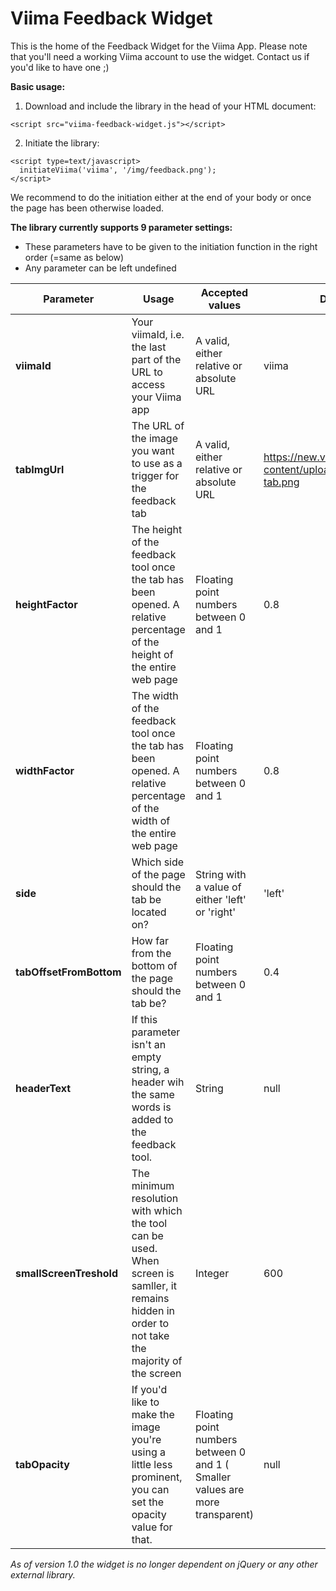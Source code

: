 Viima Feedback Widget
===============

This is the home of the Feedback Widget for the Viima App. Please note that you'll need a working Viima account to use the widget. Contact us if you'd like to have one ;)


**Basic usage:**

1) Download and include the library in the head of your HTML document:

```<script src="viima-feedback-widget.js"></script>```

2) Initiate the library:
```
<script type=text/javascript>
  initiateViima('viima', '/img/feedback.png');
</script>
```
We recommend to do the initiation either at the end of your body or once the page has been otherwise loaded.

**The library currently supports 9 parameter settings:**

- These parameters have to be given to the initiation function in the right order (=same as below)
- Any parameter can be left undefined

|Parameter | Usage     | Accepted values | Default value |
|----------|-----------|---------------|-----------------|
|**viimaId** | Your viimaId, i.e. the last part of the URL to access your Viima app | A valid, either relative or absolute URL | viima |
|**tabImgUrl** | The URL of the image you want to use as a trigger for the feedback tab | A valid, either relative or absolute URL | https://new.viima.com/wp-content/uploads/2014/08/feedback-tab.png |
| **heightFactor** | The height of the feedback tool once the tab has been opened. A relative percentage of the height of the entire web page | Floating point numbers between 0 and 1 | 0.8 |
| **widthFactor** | The width of the feedback tool once the tab has been opened. A relative percentage of the width of the entire web page | Floating point numbers between 0 and 1 | 0.8 |
| **side** | Which side of the page should the tab be located on? | String with a value of either 'left' or 'right'| 'left' |
| **tabOffsetFromBottom** | How far from the bottom of the page should the tab be? | Floating point numbers between 0 and 1 | 0.4 |
| **headerText** | If this parameter isn't an empty string, a header wih the same words is added to the feedback tool. | String | null |
| **smallScreenTreshold** | The minimum resolution with which the tool can be used. When screen is samller, it remains hidden in order to not take the majority of the screen | Integer | 600 |
|**tabOpacity**| If you'd like to make the image you're using a little less prominent, you can set the opacity value for that. | Floating point numbers between 0 and 1 ( Smaller values are more transparent) | null |


*As of version 1.0 the widget is no longer dependent on jQuery or any other external library.*
